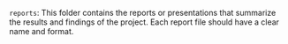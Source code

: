 `reports`: This folder contains the reports or presentations that summarize the results and findings of the project. Each report file should have a clear name and format.
